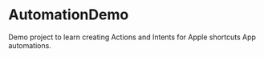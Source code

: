 # AutomationDemo
Demo project to learn creating Actions and Intents for Apple shortcuts App automations.
